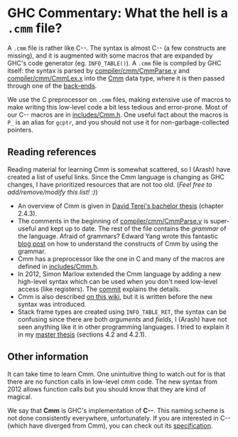 # GHC Commentary: What the hell is a `.cmm` file?



A `.cmm` file is rather like C--.  The syntax is almost C-- (a few constructs are missing), and it is augmented with some macros that are expanded by GHC's code generator (eg. `INFO_TABLE()`).  A `.cmm` file is compiled by GHC itself: the syntax is parsed by [compiler/cmm/CmmParse.y](/trac/ghc/browser/ghc/compiler/cmm/CmmParse.y) and [compiler/cmm/CmmLex.x](/trac/ghc/browser/ghc/compiler/cmm/CmmLex.x) into the [Cmm](commentary/compiler/cmm-type) data type, where it is then passed through one of the [back-ends](commentary/compiler/backends).



We use the C preprocessor on `.cmm` files, making extensive use of macros to make writing this low-level code a bit less tedious and error-prone.  Most of our C-- macros are in [includes/Cmm.h](/trac/ghc/browser/ghc/includes/Cmm.h). One useful fact about the macros is `P_` is an alias for `gcptr`, and you should not use it for non-garbage-collected pointers.


## Reading references



Reading material for learning Cmm is somewhat scattered, so I (Arash) have created a list of useful links. Since the Cmm language is changing as GHC changes, I have prioritized resources that are not too old. (*Feel free to add/remove/modify this list! :)*)


- An overview of Cmm is given in [
  David Terei's bachelor thesis](https://davidterei.com/downloads/papers/terei:2009:honours_thesis.pdf) (chapter 2.4.3).
- The comments in the beginning of [compiler/cmm/CmmParse.y](/trac/ghc/browser/ghc/compiler/cmm/CmmParse.y) is super-useful and kept up to date. The rest of the file contains the *grammar* of the language. Afraid of grammars? Edward Yang wrote this fantastic [
  blog post](http://blog.ezyang.com/2013/07/no-grammar-no-problem/) on how to understand the constructs of Cmm by using the grammar.  
- Cmm has a preprocessor like the one in C and many of the macros are defined in [includes/Cmm.h](/trac/ghc/browser/ghc/includes/Cmm.h). 
- In 2012, Simon Marlow extended the Cmm language by adding a new high-level syntax which can be used when you don't need low-level access (like registers). The [
  commit](https://github.com/ghc/ghc/commit/a7c0387d20c1c9994d1100b14fbb8fb4e28a259e) explains the details.
- Cmm is also described [on this wiki](commentary/compiler/cmm-type), but it is written before the new syntax was introduced.
- Stack frame types are created using `INFO_TABLE_RET`, the syntax can be confusing since there are both *arguments* and *fields*, I (Arash) have not seen anything like it in other programming languages. I tried to explain it in my [
  master thesis](http://arashrouhani.com/papers/master-thesis.pdf) (sections 4.2 and 4.2.1).

## Other information



It can take time to learn Cmm. One unintuitive thing to watch out for is that there are no function calls in low-level cmm code. The new syntax from 2012 allows function calls but you should know that they are kind of magical.



We say that **Cmm** is GHC's implementation of **C--**. This naming scheme is not done consistently everywhere, unfortunately. If you are interested in C-- (which have diverged from Cmm), you can check out its [
specification](http://www.cs.tufts.edu/~nr/c--/extern/man2.pdf).


